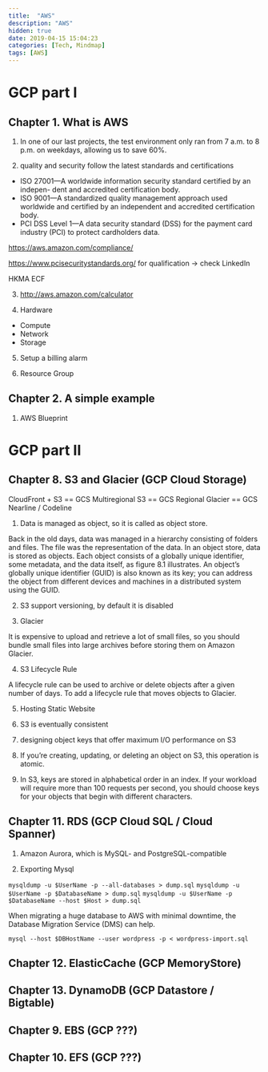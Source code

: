 ```yaml
---
title:  "AWS"
description: "AWS"
hidden: true
date: 2019-04-15 15:04:23
categories: [Tech, Mindmap]
tags: [AWS]
---
```


# GCP part I

## Chapter 1. What is AWS

1.  In one of our last projects, the test environment only ran from 7 a.m. to 8 p.m. on weekdays, allowing us to save 60%.

2. quality and security follow the latest standards and certifications

  - ISO 27001—A worldwide information security standard certified by an indepen- dent and accredited certification body.
  - ISO 9001—A standardized quality management approach used worldwide and certified by an independent and accredited certification body.
  - PCI DSS Level 1—A data security standard (DSS) for the payment card industry (PCI) to protect cardholders data.

  https://aws.amazon.com/compliance/

  https://www.pcisecuritystandards.org/ for qualification -> check LinkedIn

  HKMA ECF

3. http://aws.amazon.com/calculator

4. Hardware

  - Compute
  - Network
  - Storage

5. Setup a billing alarm

6. Resource Group

## Chapter 2. A simple example

1. AWS Blueprint

# GCP part II

## Chapter 8. S3 and Glacier (GCP Cloud Storage)

  CloudFront + S3 == GCS Multiregional
  S3 == GCS Regional
  Glacier == GCS Nearline / Codeline

1. Data is managed as object, so it is called as object store.

  Back in the old days, data was managed in a hierarchy consisting of folders and files. The file was the representation of the data. In an object store, data is stored as objects. Each object consists of a globally unique identifier, some metadata, and the data itself, as figure 8.1 illustrates. An object’s globally unique identifier (GUID) is also known as its key; you can address the object from different devices and machines in a distributed system using the GUID.

2. S3 support versioning, by default it is disabled

3. Glacier

  It is expensive to upload and retrieve a lot of small files, so you should bundle small files into large archives before storing them on Amazon Glacier.

4. S3 Lifecycle Rule

  A lifecycle rule can be used to archive or delete objects after a given number of days. To add a lifecycle rule that moves objects to Glacier.

5. Hosting Static Website

6. S3 is eventually consistent

7. designing object keys that offer maximum I/O performance on S3

8. If you’re creating, updating, or deleting an object on S3, this operation is atomic.

9. In S3, keys are stored in alphabetical order in an index. If your workload will require more than 100 requests per second, you should choose keys for your objects that begin with different characters.  

## Chapter 11. RDS (GCP Cloud SQL / Cloud Spanner)

1. Amazon Aurora, which is MySQL- and PostgreSQL-compatible

2. Exporting Mysql

  `mysqldump -u $UserName -p --all-databases > dump.sql`
  `mysqldump -u $UserName -p $DatabaseName > dump.sql`
  `mysqldump -u $UserName -p $DatabaseName --host $Host > dump.sql`

  When migrating a huge database to AWS with minimal downtime, the Database Migration Service (DMS) can help.

  `mysql --host $DBHostName --user wordpress -p < wordpress-import.sql` 

## Chapter 12. ElasticCache (GCP MemoryStore)

## Chapter 13. DynamoDB (GCP Datastore / Bigtable)

## Chapter 9. EBS (GCP ???)

## Chapter 10. EFS (GCP ???)
